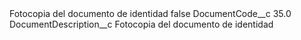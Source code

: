 <?xml version="1.0" encoding="UTF-8"?>
<CustomMetadata xmlns="http://soap.sforce.com/2006/04/metadata" xmlns:xsi="http://www.w3.org/2001/XMLSchema-instance" xmlns:xsd="http://www.w3.org/2001/XMLSchema">
    <label>Fotocopia del documento de identidad</label>
    <protected>false</protected>
    <values>
        <field>DocumentCode__c</field>
        <value xsi:type="xsd:double">35.0</value>
    </values>
    <values>
        <field>DocumentDescription__c</field>
        <value xsi:type="xsd:string">Fotocopia del documento de identidad</value>
    </values>
</CustomMetadata>
